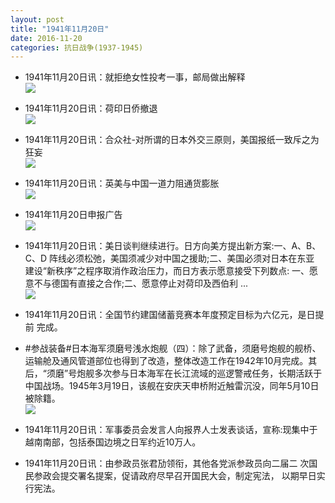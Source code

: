 ```yaml
---
layout: post
title: "1941年11月20日"
date: 2016-11-20
categories: 抗日战争(1937-1945)
---
```


<meta name="referrer" content="no-referrer" />

- 1941年11月20日讯：就拒绝女性投考一事，邮局做出解释 <br/><img src="https://ww2.sinaimg.cn/large/aca367d8jw1f9yyx7oqowj206u05v0tc.jpg" />

- 1941年11月20日讯：荷印日侨撤退 <br/><img src="https://ww1.sinaimg.cn/large/aca367d8jw1f9yx6eilnoj206d05taal.jpg" />

- 1941年11月20日讯：合众社-对所谓的日本外交三原则，美国报纸一致斥之为狂妄 <br/><img src="https://ww1.sinaimg.cn/large/aca367d8jw1f9yvfnrbz6j206n0gp403.jpg" />

- 1941年11月20日讯：英美与中国一道力阻通货膨胀 <br/><img src="https://ww2.sinaimg.cn/large/aca367d8jw1f9ytph31eyj209a05sq3r.jpg" />

- 1941年11月20日申报广告 <br/><img src="https://ww2.sinaimg.cn/large/aca367d8jw1f9yq8rj8ccj20ph0ghdl8.jpg" />

- 1941年11月20日讯：美日谈判继续进行。日方向美方提出新方案:一、A、B、C、D 阵线必须松弛，美国须减少对中国之援助;二、美国必须对日本在东亚 建设“新秩序”之程序取消作政治压力，而日方表示愿意接受下列数点: 一、愿意不与德国有直接之合作;二、愿意停止对荷印及西伯利 ... <br/><img src="https://ww1.sinaimg.cn/large/aca367d8jw1f9yfu0o26jj20c80bxjsw.jpg" />

- 1941年11月20日讯：全国节约建国储蓄竞赛本年度预定目标为六亿元，是日提前 完成。 

- #参战装备#日本海军须磨号浅水炮舰（四）：除了武备，须磨号炮舰的舰桥、运输舱及通风管道部位也得到了改造，整体改造工作在1942年10月完成。其后，“须磨”号炮舰多次参与日本海军在长江流域的巡逻警戒任务，长期活跃于中国战场。1945年3月19日，该舰在安庆天申桥附近触雷沉没，同年5月10日被除籍。 <br/><img src="https://ww3.sinaimg.cn/large/aca367d8jw1f9ycd8xbc8j20c00kvmze.jpg" />

- 1941年11月20日讯：军事委员会发言人向报界人士发表谈话，宣称:现集中于越南南部，包括泰国边境之日军约近10万人。 

- 1941年11月20日讯：由参政员张君劢领衔，其他各党派参政员向二届二 次国民参政会提交署名提案，促请政府尽早召开国民大会，制定宪法， 以期早日实行宪法。 


